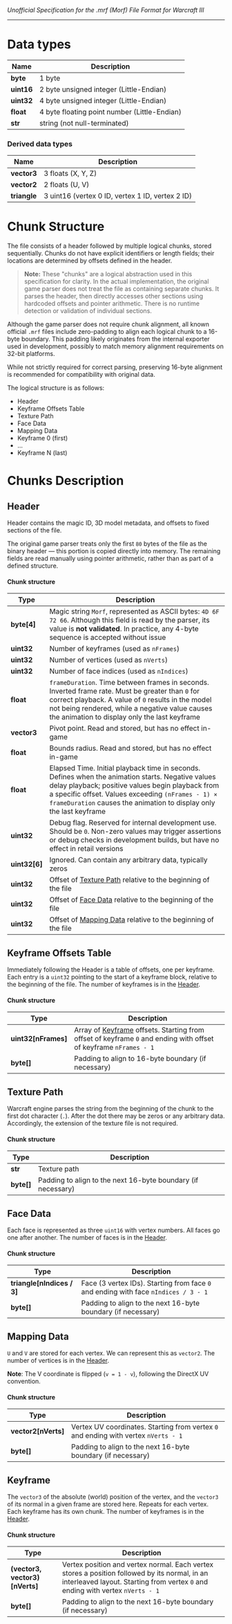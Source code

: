 *Unofficial Specification for the .mrf (Morf) File Format for Warcraft III*

<hr>

# Data types 

| Name  | Description |
|------|-------|
| **byte** | 1 byte |
| **uint16** | 2 byte unsigned integer (Little-Endian) |
| **uint32** | 4 byte unsigned integer (Little-Endian) |
| **float** | 4 byte floating point number (Little-Endian) |
| **str** | string (not null-terminated)|

### Derived data types
| Name  | Description |
|------|-------|
| **vector3** | 3 floats (X, Y, Z) |
| **vector2** | 2 floats (U, V) |
| **triangle** | 3 uint16 (vertex 0 ID, vertex 1 ID, vertex 2 ID) |

# Chunk Structure
The file consists of a header followed by multiple logical chunks, stored sequentially. Chunks do not have explicit identifiers or length fields; their locations are determined by offsets defined in the header.

> **Note:** These "chunks" are a logical abstraction used in this specification for clarity.
> In the actual implementation, the original game parser does not treat the file as containing separate chunks. It parses the header, then directly accesses other sections using hardcoded offsets and pointer arithmetic. There is no runtime detection or validation of individual sections.

Although the game parser does not require chunk alignment, all known official `.mrf` files include zero-padding to align each logical chunk to a 16-byte boundary. This padding likely originates from the internal exporter used in development, possibly to match memory alignment requirements on 32-bit platforms.

While not strictly required for correct parsing, preserving 16-byte alignment is recommended for compatibility with original data.

The logical structure is as follows:

- Header
- Keyframe Offsets Table
- Texture Path
- Face Data
- Mapping Data
- Keyframe 0 (first)
- ...
- Keyframe N (last)

# Chunks Description

## Header
Header contains the magic ID, 3D model metadata, and offsets to fixed sections of the file.

The original game parser treats only the first `80` bytes of the file as the binary header — this portion is copied directly into memory. The remaining fields are read manually using pointer arithmetic, rather than as part of a defined structure.

#### Chunk structure
| Type  | Description |
|------|-------|
| **byte[4]** | Magic string `Morf`, represented as ASCII bytes: `4D 6F 72 66`. Although this field is read by the parser, its value is **not validated**. In practice, any 4-byte sequence is accepted without issue |
| **uint32** | Number of keyframes (used as `nFrames`) |
| **uint32** | Number of vertices (used as `nVerts`) |
| **uint32** | Number of face indices (used as `nIndices`) |
| **float** | ``frameDuration``. Time between frames in seconds. Inverted frame rate. Must be greater than `0` for correct playback. A value of `0` results in the model not being rendered, while a negative value causes the animation to display only the last keyframe|
| **vector3** | Pivot point. Read and stored, but has no effect in-game |
| **float** | Bounds radius. Read and stored, but has no effect in-game |
| **float** | Elapsed Time. Initial playback time in seconds. Defines when the animation starts. Negative values delay playback; positive values begin playback from a specific offset. Values exceeding `(nFrames - 1) × frameDuration` causes the animation to display only the last keyframe
| **uint32** | Debug flag. Reserved for internal development use. Should be ``0``. Non-zero values may trigger assertions or debug checks in development builds, but have no effect in retail versions
| **uint32[6]** | Ignored. Can contain any arbitrary data, typically zeros |
| **uint32**  | Offset of [Texture Path](#texture-path) relative to the beginning of the file |
| **uint32**  | Offset of [Face Data](#face-data) relative to the beginning of the file |
| **uint32**  | Offset of [Mapping Data](#mapping-data) relative to the beginning of the file |

## Keyframe Offsets Table

Immediately following the Header is a table of offsets, one per keyframe. Each entry is a `uint32` pointing to the start of a keyframe block, relative to the beginning of the file. The number of keyframes is in the [Header](#header).

#### Chunk structure
| Type         | Description |
|--------------|-------------|
| **uint32[nFrames]** | Array of [Keyframe](#keyframe) offsets. Starting from offset of keyframe `0` and ending with offset of keyframe `nFrames - 1` |
| **byte[]**    | Padding to align to 16-byte boundary (if necessary) |

## Texture Path
Warcraft engine parses the string from the beginning of the chunk to the first dot character (`.`). 
After the dot there may be zeros or any arbitrary data. Accordingly, the extension of the texture file is not required.
#### Chunk structure
| Type  | Description |
|------|-------|
| **str** | Texture path  |
| **byte[]** | Padding to align to the next 16-byte boundary (if necessary) |

## Face Data
Each face is represented as three `uint16` with vertex numbers. All faces go one after another. The number of faces is in the [Header](#header).
#### Chunk structure
| Type  | Description |
|------|-------|
| **triangle[nIndices / 3]** | Face (3 vertex IDs). Starting from face `0` and ending with face `nIndices / 3 - 1`  |
| **byte[]** | Padding to align to the next 16-byte boundary (if necessary) |

## Mapping Data
`U` and `V` are stored for each vertex. We can represent this as `vector2`. 
The number of vertices is in the [Header](#header). 

**Note**: The V coordinate is flipped (`v = 1 - v`), following the DirectX UV convention.

#### Chunk structure
| Type  | Description |
|------|-------|
| **vector2[nVerts]** | Vertex UV coordinates. Starting from vertex `0` and ending with vertex `nVerts - 1` |
| **byte[]** | Padding to align to the next 16-byte boundary (if necessary) |

## Keyframe 
The `vector3` of the absolute (world) position of the vertex, and the `vector3` of its normal in a given frame are stored here. Repeats for each vertex.  
Each keyframe has its own chunk. The number of keyframes is in the [Header](#header).
#### Chunk structure
| Type  | Description |
|------|-------|
| **(vector3, vector3)[nVerts]** | Vertex position and vertex normal. Each vertex stores a position followed by its normal, in an interleaved layout. Starting from vertex `0` and ending with vertex `nVerts - 1` |
| **byte[]** | Padding to align to the next 16-byte boundary (if necessary) |